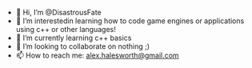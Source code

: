 - 👋 Hi, I’m @DisastrousFate
- 👀 I’m interestedin learning how to code game engines or applications using c++ or other languages!
- 🌱 I’m currently learning c++ basics
- 💞️ I’m looking to collaborate on nothing ;)
- 📫 How to reach me: alex.halesworth@gmail.com

<!---
DisastrousFate/DisastrousFate is a ✨ special ✨ repository because its `README.md` (this file) appears on your GitHub profile.
You can click the Preview link to take a look at your changes.
--->
